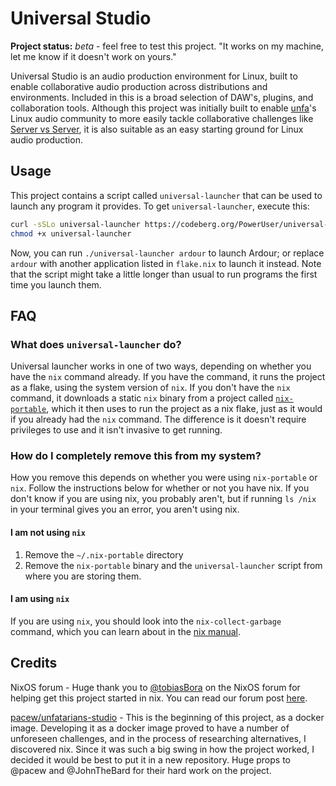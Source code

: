# Universal Studio

**Project status:** *beta* - feel free to test this project. "It works on my
machine, let me know if it doesn't work on yours."

Universal Studio is an audio production environment for Linux, built to enable
collaborative audio production across distributions and environments. Included
in this is a broad selection of DAW's, plugins, and collaboration tools.
Although this project was initially built to enable [unfa](https://unfa.xyz)'s
Linux audio community to more easily tackle collaborative challenges like
[Server vs Server](https://www.servervsserver.com/), it is also suitable as an
easy starting ground for Linux audio production.

## Usage

This project contains a script called `universal-launcher` that can be used to
launch any program it provides. To get `universal-launcher`, execute this:

```bash
curl -sSLo universal-launcher https://codeberg.org/PowerUser/universal-studio/raw/branch/main/universal-launcher.sh
chmod +x universal-launcher
```

Now, you can run `./universal-launcher ardour` to launch Ardour; or replace
`ardour` with another application listed in `flake.nix` to launch it instead.
Note that the script might take a little longer than usual to run programs the
first time you launch them.

## FAQ

### What does `universal-launcher` do?

Universal launcher works in one of two ways, depending on whether you have the
`nix` command already. If you have the command, it runs the project as a flake,
using the system version of `nix`. If you don't have the `nix` command, it
downloads a static `nix` binary from a project called
[`nix-portable`](https://github.com/DavHau/nix-portable), which it then uses to
run the project as a nix flake, just as it would if you already had the `nix`
command. The difference is it doesn't require privileges to use and it isn't
invasive to get running.

### How do I completely remove this from my system?

How you remove this depends on whether you were using `nix-portable` or `nix`.
Follow the instructions below for whether or not you have nix. If you don't
know if you are using nix, you probably aren't, but if running `ls /nix` in
your terminal gives you an error, you aren't using nix.

#### I am not using `nix`

1. Remove the `~/.nix-portable` directory
2. Remove the `nix-portable` binary and the `universal-launcher` script from
   where you are storing them.

#### I am using `nix`

If you are using `nix`, you should look into the `nix-collect-garbage` command,
which you can learn about in the [nix
manual](https://nixos.org/manual/nix/stable/command-ref/nix-collect-garbage.html).

## Credits

NixOS forum - Huge thank you to
[@tobiasBora](https://discourse.nixos.org/u/tobiasBora) on the NixOS forum for
helping get this project started in nix. You can read our forum post
[here](https://discourse.nixos.org/t/22191).

[pacew/unfatarians-studio](https://codeberg.org/pacew/unfatarians-studio) -
This is the beginning of this project, as a docker image. Developing it as a
docker image proved to have a number of unforeseen challenges, and in the
process of researching alternatives, I discovered nix. Since it was such a big
swing in how the project worked, I decided it would be best to put it in a new
repository. Huge props to @pacew and @JohnTheBard for their hard work on the
project.
